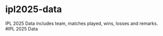 # ipl2025-data
IPL 2025 Data includes team, matches played, wins, losses and remarks. #IPL 2025 Data

